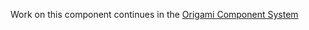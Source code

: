 Work on this component continues in the [Origami Component System](https://github.com/Financial-Times/origami/tree/main/components/editorial-typography)
